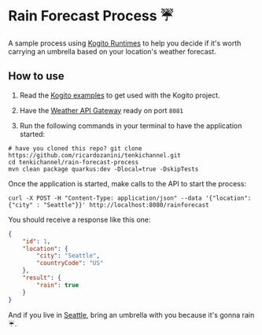 # Rain Forecast Process :umbrella:

A sample process using [Kogito Runtimes](https://github.com/kiegroup/kogito-runtimes) to help you decide if it's worth carrying an umbrella based on your location's weather forecast.

## How to use

1. Read the [Kogito examples](https://github.com/kiegroup/kogito-examples) to get used with the Kogito project.

2. Have the [Weather API Gateway](../weather-api-gateway/README.MD) ready on port `8081` 

3. Run the following commands in your terminal to have the application started:

```shell
# have you cloned this repo? git clone https://github.com/ricardozanini/tenkichannel.git
cd tenkichannel/rain-forecast-process
mvn clean package quarkus:dev -Dlocal=true -DskipTests
```

Once the application is started, make calls to the API to start the process:

```shell
curl -X POST -H "Content-Type: application/json" --data '{"location": {"city" : "Seattle"}}' http://localhost:8080/rainforecast
```

You should receive a response like this one:

```json
{
    "id": 1,
    "location": {
        "city": "Seattle",
        "countryCode": "US"
    },
    "result": {
        "rain": true
    }
}
```

And if you live in [Seattle](https://en.wikipedia.org/wiki/Seattle), bring an umbrella with you because it's gonna rain :umbrella:.
